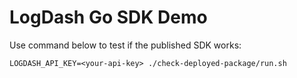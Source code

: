 # LogDash Go SDK Demo

Use command below to test if the published SDK works:

```
LOGDASH_API_KEY=<your-api-key> ./check-deployed-package/run.sh
```
